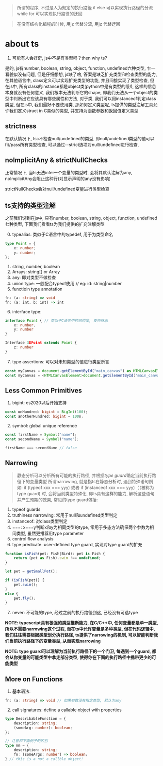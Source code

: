 > 所谓的程序, 不过是人为规定的执行路径
> if else 可以实现执行路径的分流
> while for 可以实现执行路径的迂回

> 在没有结构化编程的时候, 用jz <pos>代替分流, 用jz <neg>代替迂回

# about ts
1. 可能有人会好奇, js中不是有类型吗？then why ts?

是的, js有number, boolean, string, object, function, undefined六种类型, 乍一看貌似没有问题, 但是仔细想想, js缺了啥, 
答案是缺乏扩充类型和检查类型的能力, 在其他语言中,  class定义可以实现扩充类型的功能, 并且间接实现了类型检查, 但在js中, 所有class的instance都是object类(python中是有类型的哦!), 这样的信息本身就没有任何意义, 我们根本无法判断它的shape, 即我们无法从一个object的类型中判断出它应该具有哪些属性和方法, 对于类, 我们可以用instanceof判定class类型, 但在js中, 我们最好不要使用类, 那如何定义类型呢, ts提供的类型注解工具允许我们定义struct in C类似的类型, 并支持为函数参数和返回值定义类型

## strictness

在默认情况下, tsc不检查null/undefined的类型, 即null/undefined类型的值可以fit/pass所有类型检查,  可以通过--strict选项对null/undefined进行检查, 

## noImplicitAny & strictNullChecks

正常情况下, 当ts无法infei一个变量的类型时, 会将其默认注解为any, noImplicitAny会阻止这种行(对显示声明的any没有影响)

strictNullChecks会对null/undefined变量进行类型检查

## ts支持的类型注解

之前我们说到在js中, 只有number, boolean, string, object, function, undefined七种类型, 下面我们看看ts为我们提供的扩充注解类型

0. typealias: 类似于C语言中的typedef, 用于为类型命名
```typescript
type Point = {
    x: number;
    y: number;
};
```
1. string, number, boolean 
2. Arrays: string[] or Array<string>
3. any: 即对类型不做检查
4. union type: 一般配合typeof使用 // eg: id: string|number
5. functioin type annotation
```typescript
fn: (a: string) => void
fn: (a: int, b: int) => int
```
6. interface type: 
```typescript
interface Point { // 类似于C语言中的结构体, 支持继承
    x: number,
    y: number
}

Interface 3DPoint extends Point {
    z: number
}
``` 
7. type assertions: 可以对未知类型的值进行类型断言
```typescript
const myCanvas = document.getElementById("main_canvas") as HTMLCanvasElement; // or
const myCanvas = <HTMLCanvasElement>document.getElementById("main_canvas");
```

## Less Common Primitives
1. bigint: es2020以后开始支持
```typescript
const onHundred: bigint = BigInt(100);
const anotherHundred: bigint = 100n;
```
2. symbol: global unique reference 
```typescript
const firstName = Symbol("name");
const secondName = Symbol("name");

firstName === secondName // false
```

## Narrowing
> 静态分析可以分析所有可能的执行路径, 并根据*type guard*确定当前执行路径下的变量类型
所谓narrowing, 就是指ts在静态分析时, 遇到特殊语句例如: if (typeof xxx === yyy) 或者 if (instanceof xxx === yyy)（（被称为type guard) 时, 会将当前类型特殊化, 即ts具有这样的能力, 解析这些语句并产生预期的效果, 常见的type guard包括:
1. typeof guards
2. truthiness narrowing: 常用于null和undefined类型判定
3. instanceof: 对class类型判定
4. ===: x===y判断x和y为相同类型的type, 常用于多态方法确保两个参数为相同类型, 虽然更推荐用type parameter
5. control flow analysis
6. type predicate: user-defined type guard, 实现对type guard的扩充
```typescript
function isFish(pet: Fish|Bird): pet is Fish {
    return (pet as Fish).swim !== undefined;
}

let pet = getSmallPet();

if (isFish(pet)) {
    pet.swim();
}
else {
    pet.fly();
}
```
7. never: 不可能的type, 经过之前的执行路径到这, 已经没有可选type
   

**NOTE: typescript具有极强的类型推断能力, 在C/C++中, 任何变量都是单一类型, 所以不需要narrowing这个过程, 而在ts中允许变量是多种类型, 但在代码逻辑中, 我们往往需要根据类型划分执行路径, ts提供了narrowing的机制, 可以智能判断我们当前执行路径下的变量类型, 从而实现narrowing**

**NOTE: type guard可以理解为当前执行路径下的一个门卫, 每遇到一个guard, 都会从你变量的可能类型中拿走部分类型, 使得你在下面的执行路径中携带更少的可能类型**

## More on Functions

1. 基本语法:
```typescript
fn: (a: string) => void // 如果参数没有指定类型, 默认为any
```
2. call signatures: define a callable object with properties
```typescript
type DescribableFunction = {
    description: string;
    (someArg: number): boolean;
};

// 注意和下面例子的区别
type nn = {
    description: string;
    fn: (someArgs: number) => boolean;
} // this is a not a callble object!
```
